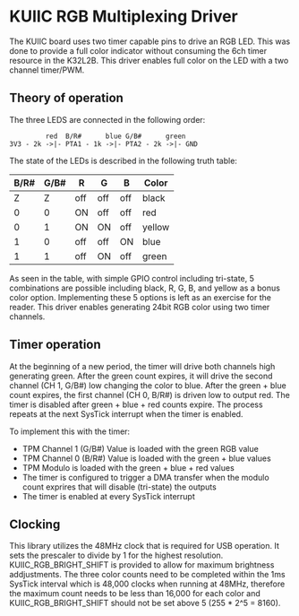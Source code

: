 # KUIIC RGB Multiplexing Driver

The KUIIC board uses two timer capable pins to drive an RGB LED.  This was done to provide a full color indicator without consuming the 6ch timer resource in the K32L2B.  This driver enables full color on the LED with a two channel timer/PWM.

## Theory of operation

The three LEDS are connected in the following order:

```
         red  B/R#      blue G/B#      green
3V3 - 2k ->|- PTA1 - 1k ->|- PTA2 - 2k ->|- GND
```

The state of the LEDs is described in the following truth table:

 B/R#  | G/B#  |  R  |  G  |  B  | Color
-------|-------|-----|-----|-----|-------
   Z   |   Z   | off | off | off | black
   0   |   0   | ON  | off | off | red
   0   |   1   | ON  | ON  | off | yellow
   1   |   0   | off | off | ON  | blue
   1   |   1   | off | ON  | off | green

As seen in the table, with simple GPIO control including tri-state, 5 combinations are possible including black, R, G, B, and yellow as a bonus color option.  Implementing these 5 options is left as an exercise for the reader.  This driver enables generating 24bit RGB color using two timer channels.

## Timer operation

At the beginning of a new period, the timer will drive both channels high generating green.  After the green count expires, it will drive the second channel (CH 1, G/B#) low changing the color to blue.  After the green + blue count expires, the first channel (CH 0, B/R#) is driven low to output red.  The timer is disabled after green + blue + red counts expire.  The process repeats at the next SysTick interrupt when the timer is enabled.

To implement this with the timer:
 * TPM Channel 1 (G/B#) Value is loaded with the green RGB value
 * TPM Channel 0 (B/R#) Value is loaded with the green + blue values
 * TPM Modulo is loaded with the green + blue + red values
 * The timer is configured to trigger a DMA transfer when the modulo count exprires that will disable (tri-state) the outputs
 * The timer is enabled at every SysTick interrupt

## Clocking

This library utilizes the 48MHz clock that is required for USB operation.  It sets the prescaler to divide by 1 for the highest resolution.  KUIIC_RGB_BRIGHT_SHIFT is provided to allow for maximum brightness addjustments.  The three color counts need to be completed within the 1ms SysTick interval which is 48,000 clocks when running at 48MHz, therefore the maximum count needs to be less than 16,000 for each color and KUIIC_RGB_BRIGHT_SHIFT should not be set above 5 (255 * 2^5 = 8160).
